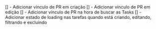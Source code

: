 [] - Adicionar vínculo de PR em criação
[] - Adicionar vínculo de PR em edição
[] - Adicionar vínculo de PR na hora de buscar as Tasks
[] - Adicionar estado de loading nas tarefas quando está criando, editando, filtrando e excluindo